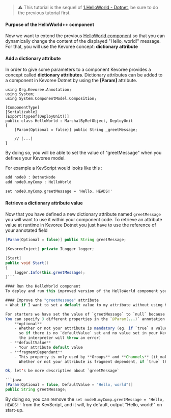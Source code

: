> :warning: This tutorial is the sequel of [1.HelloWorld - Dotnet](https://github.com/HEADS-project/training/tree/master/2.Kevoree_Basics/1.HelloWorld/dotnet), be sure to do the previous tutorial first.

#### Purpose of the HelloWorld++ component
Now we want to extend the previous [HelloWorld component](https://github.com/HEADS-project/training/tree/master/2.Kevoree_Basics/1.HelloWorld/dotnet)
so that you can dynamically change the content of the displayed "Hello, world!" message.
For that, you will use the Kevoree concept: **dictionary attribute**

#### Add a dictionary attribute
In order to give some parameters to a component Kevoree provides a concept called
**dictionary attributes**.
Dictionary attributes can be added to a component in Kevoree Dotnet by using the **[Param]** attribute.

```dotnet
using Org.Kevoree.Annotation;
using System;
using System.ComponentModel.Composition;

[ComponentType]
[Serializable]
[Export(typeof(DeployUnit))]
public class HelloWorld : MarshalByRefObject, DeployUnit
{
    [Param(Optional = false)] public String _greetMessage;

    // [...]
}
```

By doing so, you will be able to set the value of "greetMessage" when you defines your Kevoree model.

For example a KevScript would looks like this :

```txt
add node0 : DotnetNode
add node0.myComp : HelloWorld

set node0.myComp.greetMessage = 'Hello, HEADS!'
```

#### Retrieve a dictionary attribute value
Now that you have defined a new dictionary attribute named `greetMessage` you will want to use it within your component code.
To retrieve an attribute value at runtime in Kevoree Dotnet you just have to use the reference of your annotated field

```java
[Param(Optional = false)] public String greetMessage;

[KevoreeInject] private ILogger logger;

[Start]
public void Start()
{
    logger.Info(this.greetMessage);
}```

#### Run the HelloWorld component
To deploy and run this improved version of the HelloWorld component you can follow the steps described in the first part of this tutorial.

#### Improve the "greetMessage" attribute
> What if I want to set a default value to my attribute without using KevScript ?

For starters we have set the value of `greetMessage` to `null` because it was enough, but you can be more descriptive about your attribute too.
You can specify 3 different properties in the `@Param(...)` annotation for your dictionary attributes:
  - **optional**
    - Whether or not your attribute is mandatory (eg. if `true` a value **has to** be set,
      so if there is no `defaultValue` set and no value set in your KevScript,
      the interpreter will throw an error)
  - **defaultValue**
    - Your attribute default value
  - **fragmentDependant**
    - This property is only used by **Groups** and **Channels** (it makes no sense to set that for Components or Nodes)
      Whether or not your attribute is fragment dependent, if `true` then there will be a dictionary attribute with that name for each relation between group and channels or channels and nodes.

Ok, let's be more descriptive about `greetMessage`

```java
[Param(Optional = false, DefaultValue = "Hello, world")]
public String greetMessage;
```

By doing so, you can remove the `set node0.myComp.greetMessage = 'Hello, HEADS!'` from the KevScript, and it will, by default, output "Hello, world!" on start-up.
